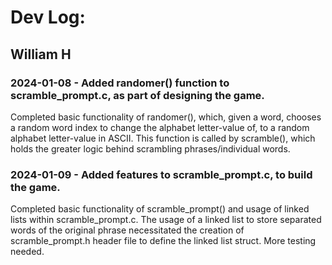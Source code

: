 # Dev Log:

## William H

### 2024-01-08 - Added randomer() function to scramble_prompt.c, as part of designing the game.
Completed basic functionality of randomer(), which, given a word, chooses a random word index to change the alphabet letter-value of, to a random alphabet letter-value in ASCII.
This function is called by scramble(), which holds the greater logic behind scrambling phrases/individual words.

### 2024-01-09 - Added features to scramble_prompt.c, to build the game.
Completed basic functionality of scramble_prompt() and usage of linked lists within scramble_prompt.c. The usage of a linked list to store separated words of the original phrase necessitated the creation of scramble_prompt.h header file to define the linked list struct. More testing needed.




